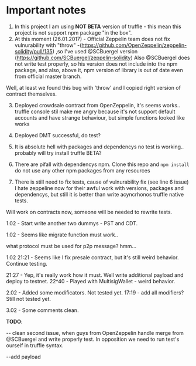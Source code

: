 # Important notes

1. In this project I am using **NOT BETA** version of truffle - this mean this project is not support npm package "in the box".
2. At this moment (26.01.2017) - Official Zeppelin team does not fix vulnurability with "throw"
-(https://github.com/OpenZeppelin/zeppelin-solidity/pull/135)
,so I've used @SCBuergel version (https://github.com/SCBuergel/zeppelin-solidity)
Also @SCBuergel does not write test properly, so his version does not include into the
npm package, and also, above it, npm version of library is out of date even from official master branch.

  Well, at least we found this bug with 'throw' and I copied right version of contract themselves.

3. Deployed crowdsale contract from OpenZeppelin, it's seems works.. truffle console stil make me angry because it's not support default accounts and have strange behaviour, but simple functions looked like works

4. Deployed DMT successful, do test?

5. It is absolute hell with packages and dependencys no test is working.. probably will try install truffle BETA?

6. There are pifall with dependencys npm. Clone this repo and
``` npm install ```
do not use any other npm packages from any resources

7. There is still need to fix tests, cause of vulnurability fix (see line 6 issue)
I hate zeppeline now for their awful work with versions, packages and dependencys, but still it is better than write acyncrhonos truffle native tests.

Will work on contracts now, someone will be needed to rewrite tests.


1.02 - Start write another two dummys - PST and CDT.

1.02 - Seems like migrate function must work..

what protocol must be used for p2p message? hmm...

1.02 21:21 - Seems like I fix presale contract, but it's still weird behavior. Continue testing.

21:27 - Yep, it's really work how it must. Well write additional payload and deploy to testnet.
22^40 - Played with MultisigWallet - weird behavior.

2.02 - Added some modificators. Not tested yet.
17:19 - add all modifiers? Still not tested yet.

3.02 - Some comments clean.




**TODO**:

-- clean second issue, when guys from OpenZeppelin handle merge from @SCBuergel and write properly test. In opposition we need to run test's ourself in truffle syntax.





--add payload
